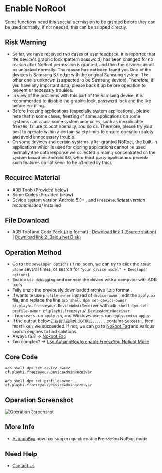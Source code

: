 # Enable NoRoot
Some functions need this special permission to be granted before they can be used normally, if not needed, this can be skipped directly.

## Risk Warning
* So far, we have received two cases of user feedback. It is reported that the device's graphic lock (pattern password) has been changed for no reason after NoRoot permission is granted, and then the device cannot be unlocked normally. The reason has not been found yet. One of the devices is Samsung S7 edge with the original Samsung system. The other one is unknown (suspected to be Samsung device). Therefore, if you have any important data, please back it up before operation to prevent unnecessary troubles.
* In view of the problems with this part of the Samsung device, it is recommended to disable the graphic lock, password lock and the like before enabling.
* Before freezing applications (especially system applications), please note that in some cases, freezing of some applications on some systems can cause some system anomalies, such as inexplicable freezes, failure to boot normally, and so on. Therefore, please try your best to operate within a certain safety limits to ensure operation safety and avoid unnecessary trouble.
* On some devices and certain systems, after granted NoRoot, the built-in applications which is used for cloning applications cannot be used normally (the data response we collected is mainly concentrated on the system based on Android 8.0, while third-party applications provide such features do not seem to be affected by this).

## Required Material
* ADB Tools (Provided below)
* Some Codes (Provided below)
* Device system version Android 5.0+ , and `FreezeYou`_(latest version recommended)_ installed

## File Download
* ADB Tool and Code Pack (.zip format) : [Download link 1 (Source station)](https://freezeyou.playhi.net/attachment/urt.zip) | [Download link 2 (Baidu Net Disk)](https://pan.baidu.com/s/1RlHg4w0z5O2aNc_ejkeUvA)

## Operation Method
* Go to the `Developer options` (if not seen, we can try to click the `About phone` several times, or search for `"your device model" + Developer options`).
* Enable `USB debugging` and connect the device with a computer with ADB tools.
* Fully unzip the previously downloaded archive (.zip format). 
* If wants to use `profile-owner` instead of `device-owner`, edit the `apply.xx` file, and replace the line `adb shell dpm set-device-owner cf.playhi.freezeyou/.DeviceAdminReceiver` with `adb shell dpm set-profile-owner cf.playhi.freezeyou/.DeviceAdminReceiver`.
* Linux users run `apply.sh`, and Windows users run `apply.cmd` or `apply`.
* If the output below `正在尝试启用免ROOT模式......` contains `Success:`, then most likely we succeeded. If not, we can go to [NoRoot Faq](../faq/mroot.md) and various search engines to find solutions.
* Always fail? → [NoRoot Faq](../faq/mroot.md)
* Too complex? → [Use AutumnBox to enable FreezeYou NoRoot Mode](https://www.atmb.top/?from=freezeyou)

## Core Code
<CodeGroup>
  <CodeGroupItem title="set-device-owner" active>

```shell bash:no-line-numbers
adb shell dpm set-device-owner cf.playhi.freezeyou/.DeviceAdminReceiver
```

  </CodeGroupItem>

  <CodeGroupItem title="set-profile-owner">

```shell bash:no-line-numbers
adb shell dpm set-profile-owner cf.playhi.freezeyou/.DeviceAdminReceiver
```

  </CodeGroupItem>
</CodeGroup>

## Operation Screenshot
![Operation Screenshot](/assets/img/20180207104242.png)

## More Info
* [AutumnBox](https://www.atmb.top/?from=freezeyou)  now has support quick enable FreezeYou NoRoot mode

## Need Help
- [Contact Us](../about/contactUs.md)


